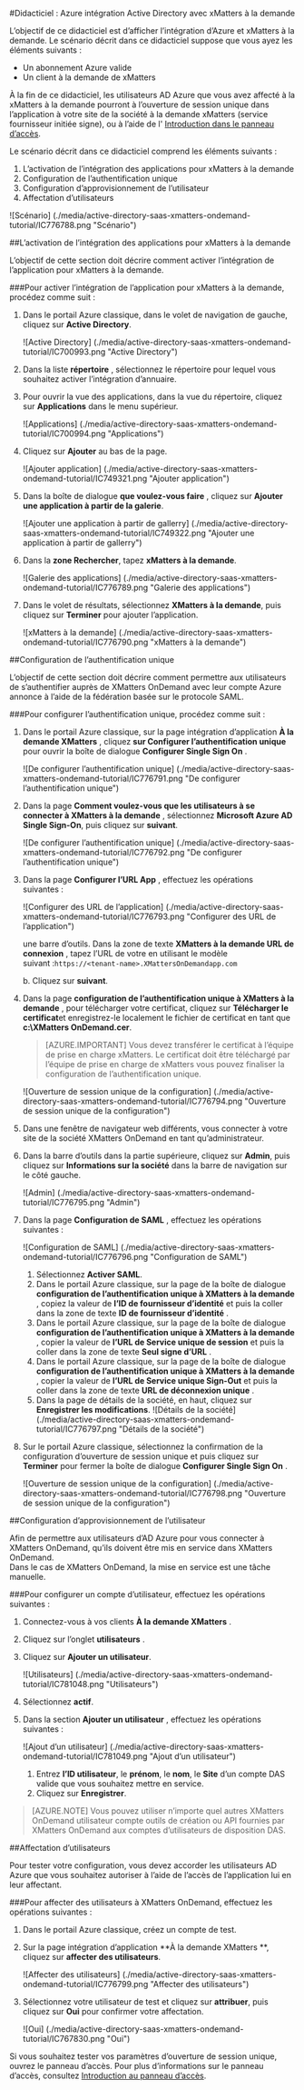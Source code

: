 <properties 
    pageTitle="Didacticiel : Azure intégration Active Directory avec xMatters à la demande | Microsoft Azure"
    description="Apprenez à utiliser xMatters à la demande avec Azure Active Directory pour activer l’ouverture de session unique, la mise en service automatique et bien plus encore !" 
    services="active-directory" 
    authors="jeevansd"  
    documentationCenter="na" 
    manager="femila"/>
<tags 
    ms.service="active-directory" 
    ms.devlang="na" 
    ms.topic="article" 
    ms.tgt_pltfrm="na" 
    ms.workload="identity" 
    ms.date="09/09/2016" 
    ms.author="jeedes" />

#<a name="tutorial-azure-active-directory-integration-with-xmatters-ondemand"></a>Didacticiel : Azure intégration Active Directory avec xMatters à la demande
  
L’objectif de ce didacticiel est d’afficher l’intégration d’Azure et xMatters à la demande. Le scénario décrit dans ce didacticiel suppose que vous ayez les éléments suivants :

-   Un abonnement Azure valide
-   Un client à la demande de xMatters
  
À la fin de ce didacticiel, les utilisateurs AD Azure que vous avez affecté à la xMatters à la demande pourront à l’ouverture de session unique dans l’application à votre site de la société à la demande xMatters (service fournisseur initiée signe), ou à l’aide de l' [Introduction dans le panneau d’accès](active-directory-saas-access-panel-introduction.md).
  
Le scénario décrit dans ce didacticiel comprend les éléments suivants :

1.  L’activation de l’intégration des applications pour xMatters à la demande
2.  Configuration de l’authentification unique
3.  Configuration d’approvisionnement de l’utilisateur
4.  Affectation d’utilisateurs

![Scénario] (./media/active-directory-saas-xmatters-ondemand-tutorial/IC776788.png "Scénario")

##<a name="enabling-the-application-integration-for-xmatters-ondemand"></a>L’activation de l’intégration des applications pour xMatters à la demande
  
L’objectif de cette section doit décrire comment activer l’intégration de l’application pour xMatters à la demande.

###<a name="to-enable-the-application-integration-for-xmatters-ondemand-perform-the-following-steps"></a>Pour activer l’intégration de l’application pour xMatters à la demande, procédez comme suit :

1.  Dans le portail Azure classique, dans le volet de navigation de gauche, cliquez sur **Active Directory**.

    ![Active Directory] (./media/active-directory-saas-xmatters-ondemand-tutorial/IC700993.png "Active Directory")

2.  Dans la liste **répertoire** , sélectionnez le répertoire pour lequel vous souhaitez activer l’intégration d’annuaire.

3.  Pour ouvrir la vue des applications, dans la vue du répertoire, cliquez sur **Applications** dans le menu supérieur.

    ![Applications] (./media/active-directory-saas-xmatters-ondemand-tutorial/IC700994.png "Applications")

4.  Cliquez sur **Ajouter** au bas de la page.

    ![Ajouter application] (./media/active-directory-saas-xmatters-ondemand-tutorial/IC749321.png "Ajouter application")

5.  Dans la boîte de dialogue **que voulez-vous faire** , cliquez sur **Ajouter une application à partir de la galerie**.

    ![Ajouter une application à partir de gallerry] (./media/active-directory-saas-xmatters-ondemand-tutorial/IC749322.png "Ajouter une application à partir de gallerry")

6.  Dans la **zone Rechercher**, tapez **xMatters à la demande**.

    ![Galerie des applications] (./media/active-directory-saas-xmatters-ondemand-tutorial/IC776789.png "Galerie des applications")

7.  Dans le volet de résultats, sélectionnez **XMatters à la demande**, puis cliquez sur **Terminer** pour ajouter l’application.

    ![xMatters à la demande] (./media/active-directory-saas-xmatters-ondemand-tutorial/IC776790.png "xMatters à la demande")

##<a name="configuring-single-sign-on"></a>Configuration de l’authentification unique
  
L’objectif de cette section doit décrire comment permettre aux utilisateurs de s’authentifier auprès de XMatters OnDemand avec leur compte Azure annonce à l’aide de la fédération basée sur le protocole SAML.

###<a name="to-configure-single-sign-on-perform-the-following-steps"></a>Pour configurer l’authentification unique, procédez comme suit :

1.  Dans le portail Azure classique, sur la page intégration d’application **À la demande XMatters** , cliquez **sur Configurer l’authentification unique** pour ouvrir la boîte de dialogue **Configurer Single Sign On** .

    ![De configurer l’authentification unique] (./media/active-directory-saas-xmatters-ondemand-tutorial/IC776791.png "De configurer l’authentification unique")

2.  Dans la page **Comment voulez-vous que les utilisateurs à se connecter à XMatters à la demande** , sélectionnez **Microsoft Azure AD Single Sign-On**, puis cliquez sur **suivant**.

    ![De configurer l’authentification unique] (./media/active-directory-saas-xmatters-ondemand-tutorial/IC776792.png "De configurer l’authentification unique")

3.  Dans la page **Configurer l’URL App** , effectuez les opérations suivantes :

    ![Configurer des URL de l’application] (./media/active-directory-saas-xmatters-ondemand-tutorial/IC776793.png "Configurer des URL de l’application")

    une barre d’outils. Dans la zone de texte **XMatters à la demande URL de connexion** , tapez l’URL de votre en utilisant le modèle suivant :`https://<tenant-name>.XMattersOnDemandapp.com`

    b. Cliquez sur **suivant**.


4.  Dans la page **configuration de l’authentification unique à XMatters à la demande** , pour télécharger votre certificat, cliquez sur **Télécharger le certificat**et enregistrez-le localement le fichier de certificat en tant que **c:\\XMatters OnDemand.cer**.

    >[AZURE.IMPORTANT] Vous devez transférer le certificat à l’équipe de prise en charge xMatters. Le certificat doit être téléchargé par l’équipe de prise en charge de xMatters vous pouvez finaliser la configuration de l’authentification unique.

    ![Ouverture de session unique de la configuration] (./media/active-directory-saas-xmatters-ondemand-tutorial/IC776794.png "Ouverture de session unique de la configuration")

5.  Dans une fenêtre de navigateur web différents, vous connecter à votre site de la société XMatters OnDemand en tant qu’administrateur.

6.  Dans la barre d’outils dans la partie supérieure, cliquez sur **Admin**, puis cliquez sur **Informations sur la société** dans la barre de navigation sur le côté gauche.

    ![Admin] (./media/active-directory-saas-xmatters-ondemand-tutorial/IC776795.png "Admin")

7.  Dans la page **Configuration de SAML** , effectuez les opérations suivantes :

    ![Configuration de SAML] (./media/active-directory-saas-xmatters-ondemand-tutorial/IC776796.png "Configuration de SAML")

    1.  Sélectionnez **Activer SAML**.
    2.  Dans le portail Azure classique, sur la page de la boîte de dialogue **configuration de l’authentification unique à XMatters à la demande** , copiez la valeur de **l’ID de fournisseur d’identité** et puis la coller dans la zone de texte **ID de fournisseur d’identité** .
    3.  Dans le portail Azure classique, sur la page de la boîte de dialogue **configuration de l’authentification unique à XMatters à la demande** , copier la valeur de **l’URL de Service unique de session** et puis la coller dans la zone de texte **Seul signe d’URL** .
    4.  Dans le portail Azure classique, sur la page de la boîte de dialogue **configuration de l’authentification unique à XMatters à la demande** , copier la valeur de **l’URL de Service unique Sign-Out** et puis la coller dans la zone de texte **URL de déconnexion unique** .
    5.  Dans la page de détails de la société, en haut, cliquez sur **Enregistrer les modifications**.
        ![Détails de la société] (./media/active-directory-saas-xmatters-ondemand-tutorial/IC776797.png "Détails de la société")

8.  Sur le portail Azure classique, sélectionnez la confirmation de la configuration d’ouverture de session unique et puis cliquez sur **Terminer** pour fermer la boîte de dialogue **Configurer Single Sign On** .

    ![Ouverture de session unique de la configuration] (./media/active-directory-saas-xmatters-ondemand-tutorial/IC776798.png "Ouverture de session unique de la configuration")

##<a name="configuring-user-provisioning"></a>Configuration d’approvisionnement de l’utilisateur
  
Afin de permettre aux utilisateurs d’AD Azure pour vous connecter à XMatters OnDemand, qu’ils doivent être mis en service dans XMatters OnDemand.  
Dans le cas de XMatters OnDemand, la mise en service est une tâche manuelle.

###<a name="to-provision-a-user-accounts-perform-the-following-steps"></a>Pour configurer un compte d’utilisateur, effectuez les opérations suivantes :

1.  Connectez-vous à vos clients **À la demande XMatters** .

2.  Cliquez sur l’onglet **utilisateurs** .

3.  Cliquez sur **Ajouter un utilisateur**.

    ![Utilisateurs] (./media/active-directory-saas-xmatters-ondemand-tutorial/IC781048.png "Utilisateurs")

4.  Sélectionnez **actif**.

5.  Dans la section **Ajouter un utilisateur** , effectuez les opérations suivantes :

    ![Ajout d’un utilisateur] (./media/active-directory-saas-xmatters-ondemand-tutorial/IC781049.png "Ajout d’un utilisateur")

    1.  Entrez **l’ID utilisateur**, le **prénom**, le **nom**, le **Site** d’un compte DAS valide que vous souhaitez mettre en service.
    2.  Cliquez sur **Enregistrer**.

>[AZURE.NOTE] Vous pouvez utiliser n’importe quel autres XMatters OnDemand utilisateur compte outils de création ou API fournies par XMatters OnDemand aux comptes d’utilisateurs de disposition DAS.

##<a name="assigning-users"></a>Affectation d’utilisateurs
  
Pour tester votre configuration, vous devez accorder les utilisateurs AD Azure que vous souhaitez autoriser à l’aide de l’accès de l’application lui en leur affectant.

###<a name="to-assign-users-to-xmatters-ondemand-perform-the-following-steps"></a>Pour affecter des utilisateurs à XMatters OnDemand, effectuez les opérations suivantes :

1.  Dans le portail Azure classique, créez un compte de test.

2.  Sur la page intégration d’application **À la demande XMatters **, cliquez sur **affecter des utilisateurs**.

    ![Affecter des utilisateurs] (./media/active-directory-saas-xmatters-ondemand-tutorial/IC776799.png "Affecter des utilisateurs")

3.  Sélectionnez votre utilisateur de test et cliquez sur **attribuer**, puis cliquez sur **Oui** pour confirmer votre affectation.

    ![Oui] (./media/active-directory-saas-xmatters-ondemand-tutorial/IC767830.png "Oui")
  
Si vous souhaitez tester vos paramètres d’ouverture de session unique, ouvrez le panneau d’accès. Pour plus d’informations sur le panneau d’accès, consultez [Introduction au panneau d’accès](active-directory-saas-access-panel-introduction.md).